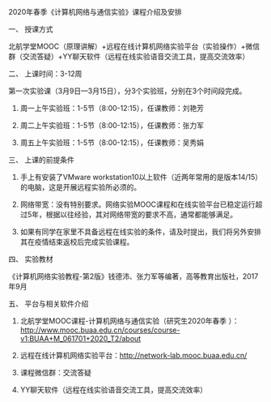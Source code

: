 2020年春季《计算机网络与通信实验》课程介绍及安排

一、	授课方式

北航学堂MOOC（原理讲解）+远程在线计算机网络实验平台（实验操作）+微信群（交流答疑）+YY聊天软件（远程在线实验语音交流工具，提高交流效率）

二、	上课时间：3-12周

第一次实验课（3月9日—3月15日），分3个实验班，分别在3个时间段完成。

1.	周一上午实验班：1-5节（8:00-12:15），任课教师：刘艳芳

2.	周二上午实验班：1-5节（8:00-12:15），任课教师：张力军

3.	周五上午实验班：1-5节（8:00-12:15），任课教师：吴秀娟

三、	上课的前提条件

1.	手上有安装了VMware workstation10以上软件（近两年常用的是版本14/15）的电脑，这是开展远程实验所必须的。

2.	网络带宽：没有特别要求。网络实验MOOC课程和在线实验平台已稳定运行超过5年，根据以往经验，其对网络带宽的要求不高，通常都能够满足。

3.	如果有同学在家里不具备远程在线实验的条件，请及时提出，我们将另外安排其在疫情结束返校后完成实验课程。

四、	实验教材

《计算机网络实验教程-第2版》钱德沛、张力军等编著，高等教育出版社，2017年9月

五、	平台与相关软件介绍

1.	北航学堂MOOC课程-计算机网络与通信实验（研究生2020年春季 ）：http://www.mooc.buaa.edu.cn/courses/course-v1:BUAA+M_061701+2020_T2/about

2.	远程在线计算机网络实验平台：http://network-lab.mooc.buaa.edu.cn/

3.	课程微信群：交流答疑

4.	YY聊天软件（远程在线实验语音交流工具，提高交流效率）
